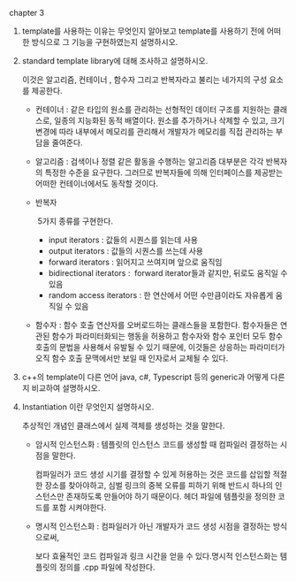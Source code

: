 chapter 3

1. template를 사용하는 이유는 무엇인지 알아보고 template를 사용하기 전에 어떠한 방식으로 그 기능을 구현하였는지 설명하시오.

2. standard template library에 대해 조사하고 설명하시오.

   이것은 알고리즘, 컨테이너 , 함수자 그리고 반복자라고 불리는 네가지의 구성 요소를 제공한다.

   - 컨테이너 : 같은 타입의 원소를 관리하는 선형적인 데이터 구조를 지원하는 클래스로, 일종의 지능화된 동적 배열이다. 원소를 추가하거나 삭제할 수 있고, 크기 변경에 따라 내부에서 메모리를 관리해서 개발자가 메모리를 직접 관리하는 부담을 줄여준다.  

   - 알고리즘 : 검색이나 정렬 같은 활동을 수행하는 알고리즘 대부분은 각각 반복자의 특정한 수준을 요구한다. 그러므로 반복자들에 의해 인터페이스를 제공받는 어떠한 컨테이너에서도 동작할 것이다.  

   - 반복자 

      5가지 종류를 구현한다.

     - input iterators : 값들의 시퀀스를 읽는데 사용
     - output iterators :  값들의 시퀀스를 쓰는데 사용
     - forward iterators : 읽어지고 쓰여지며 앞으로 움직임
     - bidirectional iterators :  forward iterator들과 같지만,  뒤로도 움직일 수 있음
     - random access iterators : 한 연산에서 어떤 수만큼이라도 자유롭게 움직일 수 있음

   - 함수자 : 함수 호출 연산자를 오버로드하는 클래스들을 포함한다. 함수자들은 연관된 함수가 파라미터화되는 행동을 허용하고 함수자와 함수 포인터 모두 함수 호출의 문법을 사용해서 유발될 수 있기 때문에, 이것들은 상응하는 파라미터가 오직 함수 호출 문맥에서만 보일 때 인자로서 교체될 수 있다. 

3. c++의 template이 다른 언어 java, c#, Typescript 등의 generic과 어떻게 다른지 비교하여 설명하시오.

4. Instantiation 이란 무엇인지 설명하시오.

   추상적인 개념인 클래스에서 실제 객체를 생성하는 것을 말한다.

   - 암시적 인스턴스화 : 템플릿의 인스턴스 코드를 생성할 때 컴파일러 결정하는 시점을 말한다.

      컴파일러가 코드 생성 시기를 결정할 수 있게 허용하는 것은 코드를 삽입할 적절한 장소를 찾아야하고, 심벌 링크의 중복 오류를 피하기 위해 반드시 하나의 인스턴스만 존재하도록 만들어야 하기 때문이다. 헤더 파일에 템플릿을 정의한 코드를 포함 시켜야한다.

   - 명시적 인스턴스화 : 컴파일러가 아닌 개발자가 코드 생성 시점을 결정하는 방식으로써, 

     보다 효율적인 코드 컴파일과 링크 시간을 얻을 수 있다.명시적 인스턴스화는 템플릿의 정의를 .cpp 파일에 작성한다. 